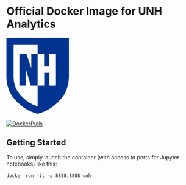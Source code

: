 # Official Docker Image for UNH Analytics
<img src="EmblemDigital_RGB.png" height=200>

[![DockerPulls](https://img.shields.io/docker/pulls/alexandercbooth/unh.svg)](https://registry.hub.docker.com/u/alexandercbooth/unh/)

## Getting Started
To use, simply launch the container (with access to ports for Jupyter notebooks) like this:
```
docker run -it -p 8888:8888 unh
```
